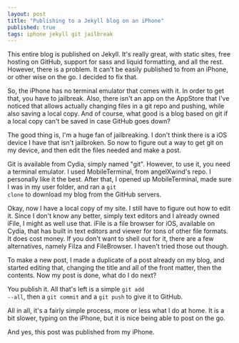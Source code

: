 ```yaml
---
layout: post
title: "Publishing to a Jekyll blog on an iPhone"
published: true
tags: iphone jekyll git jailbreak
---
```


This entire blog is published on Jekyll. It's really great, with static sites, free hosting on GitHub, support for sass and liquid formatting, and all the rest. However, there is a problem. It can't be easily published to from an iPhone, or other wise on the go. I decided to fix that. 

So, the iPhone has no terminal emulator that comes with it. In order to get that, you have to jailbreak. Also, there isn't an app on the AppStore that I've noticed that allows actually changing files in a git repo and pushing, while also saving a local copy. And of course, what good is a blog based on git if a local copy can't be saved in case GitHub goes down?

The good thing is, I'm a huge fan of jailbreaking. I don't think there is a iOS device I have that isn't jailbroken. So now to figure out a way to get git on my device, and then edit the files needed and make a post.

Git is available from Cydia, simply named "git". However, to use it, you need a terminal emulator. I used MobileTerminal, from angelXwind's repo. I personally like it the best. After that, I opened up MobileTerminal, made sure I was in my user folder, and ran a <code>git clone</code> to download my blog from the GitHub servers.

Okay, now I have a local copy of my site. I still have to figure out how to edit it. Since I don't know any better, simply text editors and I already owned iFile, I might as well use that. iFile is a file browser for iOS, available on Cydia, that has built in text editors and viewer for tons of other file formats. It does cost money. If you don't want to shell out for it, there are a few alternatives, namely Filza and FileBrowser. I haven't tried those out though.

To make a new post, I made a duplicate of a post already on my blog, and started editing that, changing the title and all of the front matter, then the contents. Now my post is done, what do I do next?

You publish it. All that's left is a simple <code>git add --all</code>, then a <code>git commit</code> and a <code>git push</code> to give it to GitHub.

All in all, it's a fairly simple process, more or less what I do at home. It is a bit slower, typing on the iPhone, but it is nice being able to post on the go.

And yes, this post was published from my iPhone.
